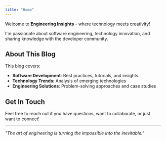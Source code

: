 ```yaml
---
title: "Home"
---
```


Welcome to **Engineering Insights** - where technology meets creativity! 

I'm passionate about software engineering, technology innovation, and sharing knowledge with the developer community.

## About This Blog

This blog covers:
- **Software Development**: Best practices, tutorials, and insights
- **Technology Trends**: Analysis of emerging technologies
- **Engineering Solutions**: Problem-solving approaches and case studies

## Get In Touch

Feel free to reach out if you have questions, want to collaborate, or just want to connect!

---

*"The art of engineering is turning the impossible into the inevitable."*